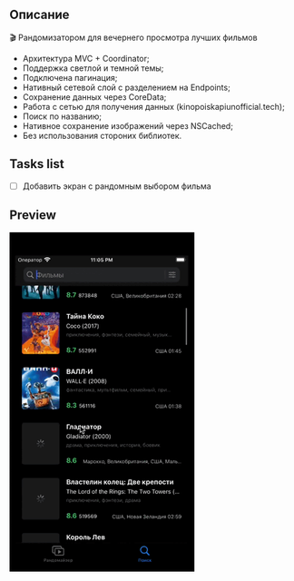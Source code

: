 ## Описание
🎬 Рандомизатором для вечернего просмотра лучших фильмов
- Архитектура MVC + Coordinator;
- Поддержка светлой и темной темы;
- Подключена пагинация;
- Нативный сетевой слой с разделением на Endpoints;
- Cохранение данных через CoreData;
- Работа с сетью для получения данных (kinopoiskapiunofficial.tech);
- Поиск по названию;
- Нативное сохранение изображений через NSCached;
- Без использования стороних библиотек.

## Tasks list
- [ ] Добавить экран с рандомным выбором фильма


## Preview
![Alt-текст](https://github.com/mnazirov/WatchMe/blob/e21f23648a09420311eebecf54a7d61213ab12ba/Resources/Preview.gif "Орк")
